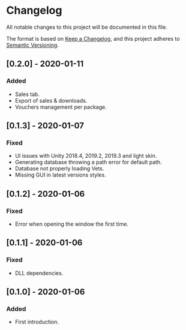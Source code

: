 # Changelog
All notable changes to this project will be documented in this file.

The format is based on [Keep a Changelog](https://keepachangelog.com/en/1.0.0/),
and this project adheres to [Semantic Versioning](https://semver.org/spec/v2.0.0.html).

## [0.2.0] - 2020-01-11
### Added
- Sales tab.
- Export of sales & downloads.
- Vouchers management per package.

## [0.1.3] - 2020-01-07
### Fixed
- UI issues with Unity 2018.4, 2019.2, 2019.3 and light skin.
- Generating database throwing a path error for default path.
- Database not properly loading Vets.
- Missing GUI in latest versions styles.

## [0.1.2] - 2020-01-06
### Fixed
- Error when opening the window the first time.

## [0.1.1] - 2020-01-06
### Fixed
- DLL dependencies.

## [0.1.0] - 2020-01-06
### Added
- First introduction.
